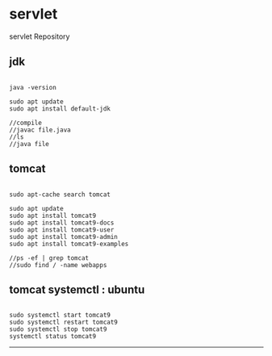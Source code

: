servlet
===

servlet Repository


jdk
---

<pre><code>
java -version

sudo apt update
sudo apt install default-jdk

//compile
//javac file.java
//ls
//java file
</pre></code>

tomcat
---

<pre><code>
sudo apt-cache search tomcat

sudo apt update
sudo apt install tomcat9
sudo apt install tomcat9-docs
sudo apt install tomcat9-user
sudo apt install tomcat9-admin
sudo apt install tomcat9-examples

//ps -ef | grep tomcat
//sudo find / -name webapps
</pre></code>


tomcat systemctl : ubuntu
---

<pre><code>
sudo systemctl start tomcat9
sudo systemctl restart tomcat9
sudo systemctl stop tomcat9
systemctl status tomcat9
</pre></code>

***
